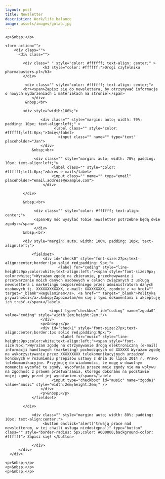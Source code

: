 ```yaml
---
layout: post
title: Newsletter
description: Work/life balance
image: assets/images/golab.jpg
---
```




<div class="image main">
	
	<p>&nbsp;</p>
	
	<form action="">
		<div class="">
  		  <div class="">
			  
			<div class=" " style="color: #ffffff; text-align: center;" >
     				 <h3 style="color: #ffffff;">Drogi czytelniku pharmabusters.pl</h3>
   			</div>
			  
			 <div class="" style="color: #ffffff; text-align: center;">
			<br><span>Zapisz się do newslettera, by otrzymywać informacje o nowych wydarzeniach i materiałach na stronie!</span>
      			</div>
			 &nbsp;<br>

			<div style="width:100%;">
	
     				<div class="" style="margin: auto; width: 70%; padding: 10px; text-align:left;" >
          				  <label class="" style="color: #ffffff;left:0px;">Imię</label>
        				    <input class="" name="" type="text" placeholder="Jan">
    				</div>
				&nbsp;<br>
	
   				 <div class="" style="margin: auto; width: 70%; padding: 10px; text-align:left;">
	    				 <label class="" style="color: #ffffff;left:0px;">Adres e-mail</label>
	    				 <input class="" name="" type="email" placeholder="email.address@example.com">
    				 </div>
	
			</div>
	    
			&nbsp;<br>
			  
	    		 <div class="" style="color: #ffffff; text-align: center;">
				 <span>By móc wysyłać Tobie newsletter potrzebne będą dwie zgody:</span>
     			 </div>
			&nbsp;<br>
	    
			<div style="margin: auto; width: 100%; padding: 10px; text-align:left;">
	
				<fieldset>
 					 <div id="check0" style="font-size:27px;text-align:center;border:1px solid red;padding: 9px;">
    						<label for="coding" style="line-height:9px;color:white;text-align:left;"><span style="font-size:9px;	color:white;">Wyrażam zgodę na zbieranie, przechowywanie i przetwarzanie moich danych osobowych w celach związanych z usługą newslettera i marketingu bezpośredniego przez administratora danych osobowych tj. XXXXXXXXXXXX, e-mail: XXXXXXXXX, zgodnie z <a href="" target="_blank">Regulaminem</a>, <a href="" target="_blank">Polityką prywatności</a>.&nbsp;Zapoznałam/em się z tymi dokumentami i akceptuję ich treść.</span></label>
						 
						<input type="checkbox" id="coding" name="zgoda0" value="coding" style="width:2em;height:2em;"/>
  					</div>
					<p>&nbsp;</p>
  					<div id="check1" style="font-size:27px;text-align:center;border:1px solid red;padding:9px;">
    						 <label for="music" style="line-height:9px;color:white;text-align:left;"><span style="font-size:9px;">Wyrażam zgodę na otrzymywanie drogą elektroniczną (e-mail) informacji handlowych (marketing) pochodzących od XXXXXX Wyrażam zgodę na wykorzystywanie przez XXXXXXXXX telekomunikacyjnych urządzeń końcowych w rozumieniu przepisów ustawy z dnia 16 lipca 2014 r. Prawo telekomunikacyjne. Przyjmuję do wiadomości, że mogę w dowolnym momencie wycofać te zgody. Wycofanie przeze mnie zgody nie ma wpływu na zgodność z prawem przetwarzania, którego dokonano na podstawie mojej zgody przed jej wycofaniem.</span></label>
						 <input type="checkbox" id="music" name="zgoda1" value="music" style="width:2em;height:2em;" />
  					</div>
					<p>&nbsp;</p>
				</fieldset>
	    
 			</div>

     			<div class="" style="margin: auto; width: 80%; padding: 10px; text-align:center;">
       				 <button onclick="alert('trwają prace nad newsletterem, w tej chwili usługa niedostępna')" type="button" class="" style="border-radius: 5px;color: #000000;background-color: #ffffff"> Zapisz się! </button>
				
     			</div>
   	      </div>
   	  </div>
   </form>
	
	<p>&nbsp;</p>
	<p>&nbsp;</p>
	<p>&nbsp;</p>
</div>
	
<script>
var checkbox0 = document.querySelector("input[name=zgoda0]");
var checkbox1 = document.querySelector("input[name=zgoda1]");

checkbox0.addEventListener('change', function() {
  if (this.checked) {
    document.getElementById("check0").style.border="1px solid lime";
  } else {
    document.getElementById("check0").style.border="1px solid red";
  }
});
	
checkbox1.addEventListener('change', function() {
  if (this.checked) {
    document.getElementById("check1").style.border="1px solid lime";
  } else {
    document.getElementById("check1").style.border="1px solid red";
  }
});
	
</script>

<script>
	
	
	
function cip(str) {
  var input     = 'ABCDEFGHIJKLMNOPQRSTUVWXYZabcdefghijklmnopqrstuvwxyz1234567890@';
  var output    = 'NOPQRSTUVWXYZABCDEFGHIJKLMnopqrstuvwxyzabcdefghijklm0987654321$';
  var index     = x => input.indexOf(x);
  var translate = x => index(x) > -1 ? output[index(x)] : x;
  return str.split('').map(translate).join('');
}	
	
	
</script>
















